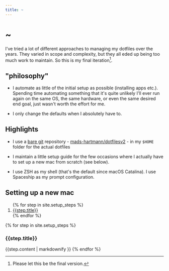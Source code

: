 ```yaml
---
title: ~
---
```


# ~

I've tried a lot of different approaches to managing my dotfiles over the years. They varied in scope and complexity, but they all eded up being too much work to maintain. So this is my final iteration[^1].

## "philosophy"

- I automate as little of the initial setup as possible (installing apps etc.). Spending time automating something that it's quite unlikely I'll ever run again on the same OS, the same hardware, or even the same desired end goal, just wasn't worth the effort for me.

- I only change the defaults when I absolutely have to.

## Highlights

- I use a [bare git](https://git-scm.com/docs/git-clone#Documentation/git-clone.txt---bare) repository - [mads-hartmann/dotfilesv2](https://github.com/mads-hartmann/dotfilesv2) - in my `$HOME` folder for the actual dotfiles 

- I maintain a little setup guide for the few occasions where I actually have to set up a new mac from scratch (see below).

- I use ZSH as my shell (that's the default since macOS Catalina). I use Spaceship as my prompt configuration.

## Setting up a new mac

<ol>
  {% for step in site.setup_steps %}
  <li>
    <a href="#{{ step.title | slugify }}">{{step.title}}</a>
  </li>
  {% endfor %}
</ol>

{% for step in site.setup_steps %}
  <h3 id="{{ step.title | slugify }}">  {{step.title}}</h3>
  {{step.content | markdownify }}
{% endfor %}

[^1]: Please let this be the final version.
